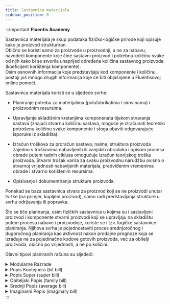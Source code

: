 ```yaml
---
title: Sastavnica materijala
sidebar_position: 0
---
```


:::important **Fluentis Academy**     

Sastavnica materijala je skup podataka fizičko-logičke prirode koji opisuje kako je proizvod strukturiran.           
Obično se koristi samo za proizvode u proizvodnji, a ne za nabavu, navodeći komponente koje čine sastavni proizvod i potrebnu količinu svake od njih kako bi se stvorila unaprijed određena količina sastavnog proizvoda (koeficijent korištenja komponente).          
Osim osnovnih informacija koje predstavljaju kod komponente i količinu, postoji još mnogo drugih informacija koje će biti objašnjene u Fluentisovoj online pomoći.

Sastavnica materijala koristi se u sljedeće svrhe:

- Planiranje potreba za materijalima (polufabrikatima i sirovinama) i proizvodnim resursima.  

- Upravljanje skladišnim kretanjima komponenata tijekom stvaranja sastava (znajući stvarnu količinu sastava, moguće je izračunati teoretski potrošenu količinu svake komponente i stoga obaviti odgovarajuće isporuke iz skladišta).  

- Izračun troškova za proračun sastava; naime, struktura proizvoda zajedno s troškovima nabavljenih ili vanjskih obradaka i opisom procesa obrade putem radnih ciklusa omogućuje izračun teorijskog troška proizvoda. 
Stvarni trošak varira za svaku proizvodnu narudžbu ovisno o stvarnoj vrijednosti nabavljenih materijala, predviđenim vremenima obrade i stvarno korištenim resursima.  

- Opisivanje i dokumentiranje strukture proizvoda.  

Ponekad se baza sastavnica stvara za proizvod koji se ne proizvodi unutar tvrtke (na primjer, kupljeni proizvod), samo radi predstavljanja strukture u svrhu održavanja ili popravka.  


Što se tiče planiranja, osim fizičkih sastavnica u kojima su i sastavljeni proizvod i komponente stvarni proizvodi koji se upravljaju na skladištu putem procesa nabave i proizvodnje, koriste se i tzv. logičke sastavnice planiranja. Njihova svrha je pojednostaviti proces srednjoročnog i dugoročnog planiranja kao aktivnost nakon prodajne prognoze koja se izrađuje ne za pojedinačne kodove gotovih proizvoda, već za obitelji proizvoda, obično po vrijednosti, a ne po količini.

Glavni tipovi planiranih računa su sljedeći:

<details>
<summary> Modularne Razrade </summary>

Ovaj tip razrade opisuje module i opcije završnog proizvoda. 
Moduli su zajednički dijelovi koji ne ovise o odabiru kupaca, dok se opcije biraju prema želji kupaca. Ovo je često korišteno u okruženjima gdje proizvod može biti naručen s više opcija prema želji kupca, kao što je to slučaj u automobilskoj industriji (izbor dodataka, vrste motora itd).

</details>

<details>
<summary> Popis Kontejnera (kit bill) </summary>

U ovom slučaju, kod sastava ne odgovara stvarnom proizvodu koji se upravlja u skladištu, već predstavlja logičko grupiranje njegovih dijelova. 
Prednost je u tome što se s jednim kodom artikla upravlja s mnogo njih, kako u fazi planiranja, tako i u skladišnom poslovanju te proračunu proizvoda. 
Kod kontejnera stoga se koristi kao komponenta drugih razrada, bilo fizičkih ili logičkih.

</details>

<details>
<summary> Popis Super (super bill) </summary>

Ove razrade koriste se za predstavljanje obitelji završenih proizvoda koji koriste modularne razrade i razrade zajedničkih dijelova kao komponente. 
Koeficijent uporabe dodijeljen svakoj opciji predstavlja vjerojatnost naručivanja te opcije u ukupnom broju prodanih jedinica obitelji završenih proizvoda (primjerice, ako se motorizacija od 2000 ccm benzina odabere u 23% slučajeva, koeficijent uporabe za tu opciju bit će 0,23). 
Koeficijent uporabe dodijeljen svakoj razradi zajedničkih dijelova predstavlja količinu potrebnu za izradu jedne jedinice završenog proizvoda te skupine.

</details>

<details>
<summary> Obiteljski Popis (family bill) </summary>

Kod sastavljenog proizvoda ove sastavnice je logički element, a ne fizički, koji služi za identificiranje obitelji proizvoda označavajući pojedinačne članove kada broj članova obitelji nije velik. 
Često su članovi obitelji "modeli" koji je čine. 
Zamislimo, na primjer, veliku tvrtku koja proizvodi različite obitelji proizvoda poput motocikala, automobila, teških prijevoznih sredstava, autobusa, strojeva za zemljane radove, traktora itd. 
U ovom primjeru obitelj automobila sastoji se od različitih modela automobila koje tvrtka prodaje, i tako dalje za druge obitelji. 
Svaki "model" bit će prisutan u popisu s koeficijentom upotrebe koji predstavlja postotak prodaje tog modela u ukupnom broju obitelji proizvoda.

</details>

<details>
<summary> Srednji Popis (average bill) </summary>

I u ovom slučaju, kod sastavljenog proizvoda je logički, a ne fizički. Predstavlja prosječnu strukturu proizvoda slično kao što to radi i super razrada, ali za razliku od potonje, njezini dijelovi nisu moduli ili kompleti (tj. logički dijelovi), već stvarni artikli koji se stvarno upravljaju u skladištu i u većini slučajeva samo komponente za kupnju. Koristi se posebno kada se gotovi proizvodi razlikuju po fizičkim karakteristikama poput oblika, veličine, volumena, težine itd.

</details>

<details>
<summary> Imaginarni Popis (imaginary bill) </summary>

Ovo je vrsta razrade koja se koristi u tvrtkama koje rade na narudžbi tipa Engineer to Order, gdje se proizvode vrlo složeni proizvodi s dugim vremenima izrade koji još nisu inženjerski projektirani u trenutku narudžbe klijenta (industrijski postrojenja, velike strojeve, brodovi, zrakoplovi itd.). 
U ovom slučaju, distinta gotovog proizvoda bit će dostupna tek na kraju cijelog procesa dizajniranja, pa je stoga prekasno dopustiti sustavu planiranja da obavlja svoje djelovanje. 
Iz tog razloga inicijalno se stvara "imaginarna" osnovna razrada kopirana sličnog proizvoda koji je bio izrađen u prošlosti i koji sadrži već poznate dijelove i privremene dijelove koji će se zamijeniti konačnim kako dizajn napreduje. 
Ova razrada ipak omogućava obradu sustava planiranja i raspored aktivnosti i nabave u odgovarajućem vremenu te ponovno planiranje aktivnosti kako narudžba napreduje

</details>
:::